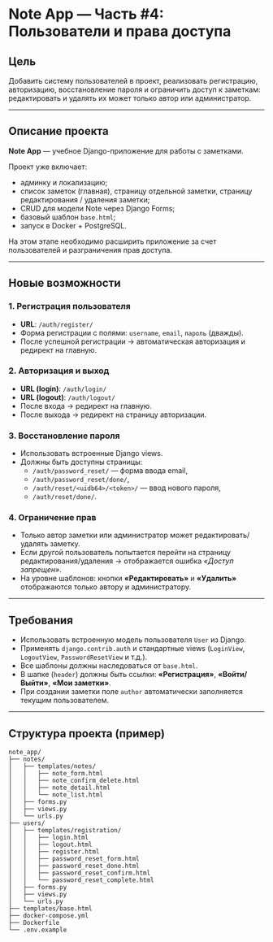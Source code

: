 # Note App — Часть #4: Пользователи и права доступа

## Цель  
Добавить систему пользователей в проект, реализовать регистрацию, авторизацию, восстановление пароля и ограничить доступ к заметкам: редактировать и удалять их может только автор или администратор.

---

## Описание проекта  
**Note App** — учебное Django-приложение для работы с заметками.  

Проект уже включает:  
- админку и локализацию;  
- список заметок (главная), страницу отдельной заметки, страницу редактирования / удаления заметки;  
- CRUD для модели Note через Django Forms;  
- базовый шаблон `base.html`;  
- запуск в Docker + PostgreSQL.  

На этом этапе необходимо расширить приложение за счет пользователей и разграничения прав доступа.  

---

## Новые возможности  

### 1. Регистрация пользователя  
- **URL**: `/auth/register/`  
- Форма регистрации с полями: `username`, `email`, `пароль` (дважды).  
- После успешной регистрации → автоматическая авторизация и редирект на главную.  

### 2. Авторизация и выход  
- **URL (login)**: `/auth/login/`  
- **URL (logout)**: `/auth/logout/`  
- После входа → редирект на главную.  
- После выхода → редирект на страницу авторизации.  

### 3. Восстановление пароля  
- Использовать встроенные Django views.  
- Должны быть доступны страницы:  
  - `/auth/password_reset/` — форма ввода email,  
  - `/auth/password_reset/done/`,  
  - `/auth/reset/<uidb64>/<token>/` — ввод нового пароля,  
  - `/auth/reset/done/`.  

### 4. Ограничение прав  
- Только автор заметки или администратор может редактировать/удалять заметку.  
- Если другой пользователь попытается перейти на страницу редактирования/удаления → отображается ошибка *«Доступ запрещен»*.  
- На уровне шаблонов: кнопки **«Редактировать»** и **«Удалить»** отображаются только автору и администратору.  

---

## Требования  
- Использовать встроенную модель пользователя `User` из Django.  
- Применять `django.contrib.auth` и стандартные views (`LoginView`, `LogoutView`, `PasswordResetView` и т.д.).  
- Все шаблоны должны наследоваться от `base.html`.  
- В шапке (`header`) должны быть ссылки: **«Регистрация»**, **«Войти/Выйти»**, **«Мои заметки»**.  
- При создании заметки поле `author` автоматически заполняется текущим пользователем.  

---

## Структура проекта (пример)  

```
note_app/
├── notes/
│   ├── templates/notes/
│   │   ├── note_form.html
│   │   ├── note_confirm_delete.html
│   │   ├── note_detail.html
│   │   └── note_list.html
│   ├── forms.py
│   ├── views.py
│   └── urls.py
├── users/
│   ├── templates/registration/
│   │   ├── login.html
│   │   ├── logout.html
│   │   ├── register.html
│   │   ├── password_reset_form.html
│   │   ├── password_reset_done.html
│   │   ├── password_reset_confirm.html
│   │   └── password_reset_complete.html
│   ├── forms.py
│   ├── views.py
│   └── urls.py
├── templates/base.html
├── docker-compose.yml
├── Dockerfile
└── .env.example
```
